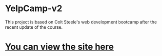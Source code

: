 # YelpCamp-v2
This project is based on Colt Steele's web development bootcamp after the recent update of the course.
# <a href="https://tranquil-beach-92340.herokuapp.com" target=_blank>You can view the site here</a>
